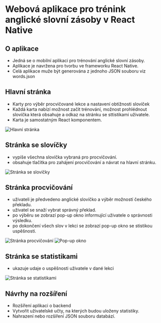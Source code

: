 ﻿# Webová aplikace pro trénink anglické slovní zásoby v React Native
## O aplikace
- Jedná se o mobilní aplikaci pro trénování anglické slovní zásoby.
- Aplikace je navržena pro tvorbu ve frameworku React Native.
- Celá aplikace muže být generována z jednoho JSON souboru viz words.json

## Hlavní stránka
- Karty pro výběr procvičované lekce a nastavení obtížnosti slovíček
- Každá karta nabízí možnost začít trénování, možnost prohlédnout slovíčka která obsahuje a odkaz na stránku se sttistikami uživatele. 
- Karta je samostatným React komponentem.

![Hlavní stránka](./imgs/mainpage.jpg)

## Stránka se slovíčky
- vypíše všechna slovíčka vybraná pro procvičování.
- obsahuje tlačítka pro zahájení procvičování a návrat na hlavní stránku.

![Stránka se slovíčky](./imgs/words.jpg)

## Stránka procvičování
- uživateli je předvedeno anglické slovíčko a výběr možností českého překladu.
- uživatel se snaží vybrat správný překlad.
- po výběru se zobrazí pop-up okno informující uživatele o správnosti výsledku.
- po dokončení všech slov v lekci se zobrazí pop-up okno se stistikou uspěšnosti.

![Stránka procvičování](./imgs/training.jpg)
![Pop-up okno](./imgs/popup.jpg)

## Stránka se statistikami
- ukazuje udaje o uspěšnosti uživatele v dané lekci

![Stránka se statistikami](./imgs/stats2.jpg)

## Návrhy na rozšíření
- Rozšíření aplikaci o backend
- Vytvořit uživatelské učty, na kterých budou uloženy statistiky.
- Nahrazení nebo rozšíření JSON souboru databází.
